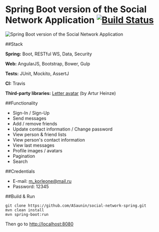 # Spring Boot version of the Social Network Application [![Build Status](https://travis-ci.org/ASaunin/social-network-spring.svg?branch=master)](https://travis-ci.org/ASaunin/social-network-spring/)

![Spring Boot version of the Social Network Application](https://cloud.githubusercontent.com/assets/19559375/23728361/73745b58-046d-11e7-8849-c8e9140d3e6e.png)

##Stack

**Spring:** Boot, RESTful WS, Data, Security

**Web:** AngularJS, Bootstrap, Bower, Gulp

**Tests:** JUnit, Mockito, AssertJ

**CI:** Travis

**Third-party libraries:** [Letter avatar](https://agentejo.com/blog/tired-of-gravatar-try-letter-avatar) (by Artur Heinze)


##Functionality

- Sign-In / Sign-Up
- Send messages
- Add / remove friends
- Update contact information / Change password
- View person & friend lists
- View person's contact information
- View last messages
- Profile images / avatars
- Pagination
- Search

##Credentials

- E-mail:   m_korleone@mail.ru
- Password: 12345

##Build & Run

```
git clone https://github.com/ASaunin/social-network-spring.git
mvn clean install
mvn spring-boot:run
```
Then go to [http://localhost:8080](http://localhost:8080)